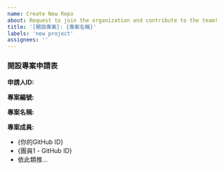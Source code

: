 ```yaml
---
name: Create New Repo
about: Request to join the organization and contribute to the team!
title: '[開設專案]: {專案名稱}'
labels: 'new project'
assignees: ''
---
```


### 開設專案申請表

**申請人ID:**

**專案編號:**

**專案名稱:**

**專案成員:**

<!-- ⚠️ 注意事項!

請以列表的方式呈現

1. 成員需包含"申請人"
2. 填寫成員時, 請附上GitHub ID
3. 確保所有成員都在此org, 沒有的話請到[a] 並且申請加入!

🔗 鏈結

[a] https://github.com/MatchWorkshop/Join

感謝各位配合! 🎉
-->

- {你的GitHub ID}
- {團員1 - GitHub ID}
- 依此類推...
